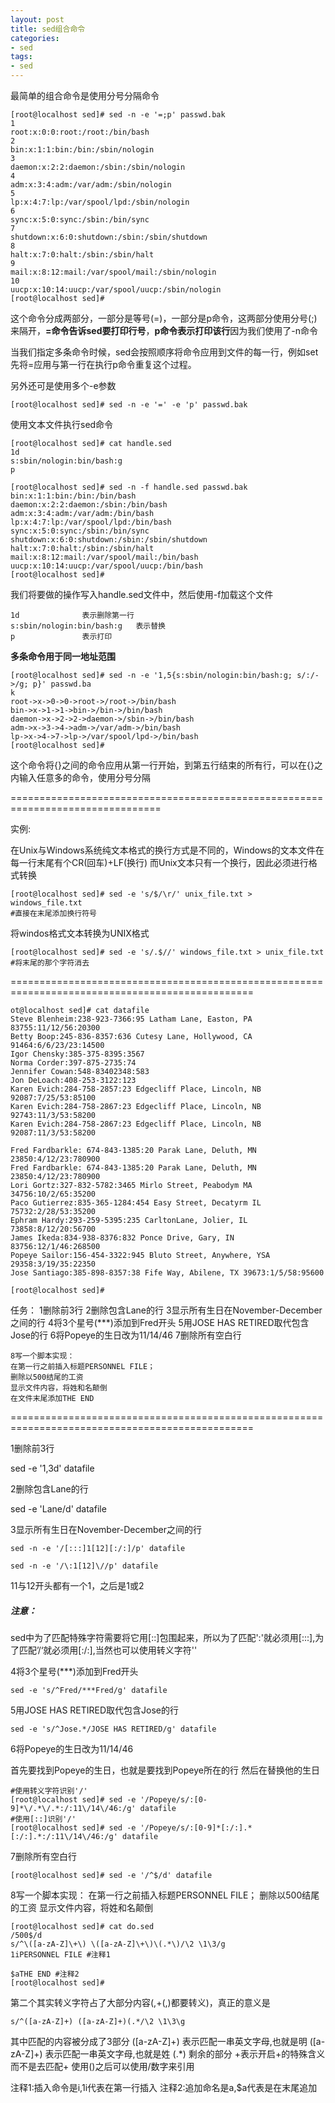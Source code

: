 ```yaml
---
layout: post
title: sed组合命令
categories:
- sed
tags:
- sed
---
```


最简单的组合命令是使用分号分隔命令

    
    [root@localhost sed]# sed -n -e '=;p' passwd.bak
    1
    root:x:0:0:root:/root:/bin/bash
    2
    bin:x:1:1:bin:/bin:/sbin/nologin
    3
    daemon:x:2:2:daemon:/sbin:/sbin/nologin
    4
    adm:x:3:4:adm:/var/adm:/sbin/nologin
    5
    lp:x:4:7:lp:/var/spool/lpd:/sbin/nologin
    6
    sync:x:5:0:sync:/sbin:/bin/sync
    7
    shutdown:x:6:0:shutdown:/sbin:/sbin/shutdown
    8
    halt:x:7:0:halt:/sbin:/sbin/halt
    9
    mail:x:8:12:mail:/var/spool/mail:/sbin/nologin
    10
    uucp:x:10:14:uucp:/var/spool/uucp:/sbin/nologin
    [root@localhost sed]#


这个命令分成两部分，一部分是等号(=)，一部分是p命令，这两部分使用分号(;)来隔开，**=命令告诉sed要打印行号**，**p命令表示打印该行**因为我们使用了-n命令

当我们指定多条命令时候，sed会按照顺序将命令应用到文件的每一行，例如set先将=应用与第一行在执行p命令重复这个过程。

另外还可是使用多个-e参数

    
    [root@localhost sed]# sed -n -e '=' -e 'p' passwd.bak


使用文本文件执行sed命令

    
    [root@localhost sed]# cat handle.sed
    1d
    s:sbin/nologin:bin/bash:g
    p
    
    [root@localhost sed]# sed -n -f handle.sed passwd.bak
    bin:x:1:1:bin:/bin:/bin/bash
    daemon:x:2:2:daemon:/sbin:/bin/bash
    adm:x:3:4:adm:/var/adm:/bin/bash
    lp:x:4:7:lp:/var/spool/lpd:/bin/bash
    sync:x:5:0:sync:/sbin:/bin/sync
    shutdown:x:6:0:shutdown:/sbin:/sbin/shutdown
    halt:x:7:0:halt:/sbin:/sbin/halt
    mail:x:8:12:mail:/var/spool/mail:/bin/bash
    uucp:x:10:14:uucp:/var/spool/uucp:/bin/bash
    [root@localhost sed]#


我们将要做的操作写入handle.sed文件中，然后使用-f加载这个文件

    
    1d				表示删除第一行
    s:sbin/nologin:bin/bash:g	表示替换
    p				表示打印


**多条命令用于同一地址范围**

    
    [root@localhost sed]# sed -n -e '1,5{s:sbin/nologin:bin/bash:g; s/:/->/g; p}' passwd.ba
    k
    root->x->0->0->root->/root->/bin/bash
    bin->x->1->1->bin->/bin->/bin/bash
    daemon->x->2->2->daemon->/sbin->/bin/bash
    adm->x->3->4->adm->/var/adm->/bin/bash
    lp->x->4->7->lp->/var/spool/lpd->/bin/bash
    [root@localhost sed]#


这个命令将{}之间的命令应用从第一行开始，到第五行结束的所有行，可以在{}之内输入任意多的命令，使用分号分隔


================================================================================

实例:

在Unix与Windows系统纯文本格式的换行方式是不同的，Windows的文本文件在每一行末尾有个CR(回车)+LF(换行)
而Unix文本只有一个换行，因此必须进行格式转换

    
    [root@localhost sed]# sed -e 's/$/\r/' unix_file.txt > windows_file.txt
    #直接在末尾添加换行符号

将windos格式文本转换为UNIX格式
    
    [root@localhost sed]# sed -e 's/.$//' windows_file.txt > unix_file.txt
    #将末尾的那个字符消去

================================================================================================
    
    ot@localhost sed]# cat datafile
    Steve Blenheim:238-923-7366:95 Latham Lane, Easton, PA 83755:11/12/56:20300
    Betty Boop:245-836-8357:636 Cutesy Lane, Hollywood, CA 91464:6/6/23/23:14500
    Igor Chensky:385-375-8395:3567
    Norma Corder:397-875-2735:74
    Jennifer Cowan:548-83402348:583
    Jon DeLoach:408-253-3122:123
    Karen Evich:284-758-2857:23 Edgecliff Place, Lincoln, NB 92087:7/25/53:85100
    Karen Evich:284-758-2867:23 Edgecliff Place, Lincoln, NB 92743:11/3/53:58200
    Karen Evich:284-758-2867:23 Edgecliff Place, Lincoln, NB 92087:11/3/53:58200
    
    Fred Fardbarkle: 674-843-1385:20 Parak Lane, Deluth, MN 23850:4/12/23:780900
    Fred Fardbarkle: 674-843-1385:20 Parak Lane, Deluth, MN 23850:4/12/23:780900
    Lori Gortz:327-832-5782:3465 Mirlo Street, Peabodym MA 34756:10/2/65:35200
    Paco Gutierrez:835-365-1284:454 Easy Street, Decatyrm IL 75732:2/28/53:35200
    Ephram Hardy:293-259-5395:235 CarltonLane, Jolier, IL 73858:8/12/20:56700
    James Ikeda:834-938-8376:832 Ponce Drive, Gary, IN 83756:12/1/46:268500
    Popeye Sailor:156-454-3322:945 Bluto Street, Anywhere, YSA 29358:3/19/35:22350
    Jose Santiago:385-898-8357:38 Fife Way, Abilene, TX 39673:1/5/58:95600
    
    [root@localhost sed]#

任务：
	1删除前3行
	2删除包含Lane的行
	3显示所有生日在November-December之间的行
	4将3个星号(***)添加到Fred开头
	5用JOSE HAS RETIRED取代包含Jose的行
	6将Popeye的生日改为11/14/46
	7删除所有空白行

	8写一个脚本实现：
	在第一行之前插入标题PERSONNEL FILE；
	删除以500结尾的工资
	显示文件内容，将姓和名颠倒
	在文件末尾添加THE END

================================================================================================

1删除前3行

sed -e '1,3d' datafile

2删除包含Lane的行

sed -e 'Lane/d' datafile

3显示所有生日在November-December之间的行

    
    sed -n -e '/[:::]1[12][:/:]/p' datafile
    
    sed -n -e '/\:1[12]\//p' datafile


11与12开头都有一个1，之后是1或2

##### 注意：

sed中为了匹配特殊字符需要将它用[::]包围起来，所以为了匹配':'就必须用[:::],为了匹配’/‘就必须用[:/:],当然也可以使用转义字符'\'

4将3个星号(***)添加到Fred开头
    
    sed -e 's/^Fred/***Fred/g' datafile

5用JOSE HAS RETIRED取代包含Jose的行
    
    sed -e 's/^Jose.*/JOSE HAS RETIRED/g' datafile

6将Popeye的生日改为11/14/46

首先要找到Popeye的生日，也就是要找到Popeye所在的行
然后在替换他的生日
    
    #使用转义字符识别'/'
    [root@localhost sed]# sed -e '/Popeye/s/:[0-9]*\/.*\/.*:/:11\/14\/46:/g' datafile
    #使用[::]识别'/'
    [root@localhost sed]# sed -e '/Popeye/s/:[0-9]*[:/:].*[:/:].*:/:11\/14\/46:/g' datafile

7删除所有空白行
    
    [root@localhost sed]# sed -e '/^$/d' datafile

8写一个脚本实现：
在第一行之前插入标题PERSONNEL FILE；
删除以500结尾的工资
显示文件内容，将姓和名颠倒
    
    [root@localhost sed]# cat do.sed
    /500$/d
    s/^\([a-zA-Z]\+\) \([a-zA-Z]\+\)\(.*\)/\2 \1\3/g
    1iPERSONNEL FILE #注释1
    
    $aTHE END #注释2
    [root@localhost sed]#

第二个其实转义字符占了大部分内容(\,+(,)都要转义)，真正的意义是
	
	s/^([a-zA-Z]+) ([a-zA-Z]+)(.*/\2 \1\3\g

其中匹配的内容被分成了3部分
	([a-zA-Z]+) 表示匹配一串英文字母,也就是明
	([a-zA-Z]+) 表示匹配一串英文字母,也就是姓
	(.*) 剩余的部分
	\+表示开启+的特殊含义而不是去匹配+
	使用\(\)之后可以使用/数字来引用

注释1:插入命令是i,1i代表在第一行插入
注释2:追加命名是a,$a代表是在末尾追加
